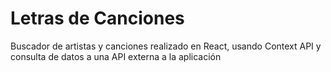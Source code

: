 # Letras de Canciones

Buscador de artistas y canciones realizado en React, usando Context API y consulta de datos a una API externa a la aplicación